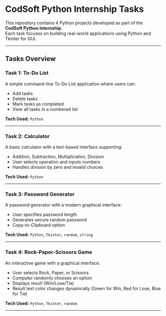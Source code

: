 # CodSoft Python Internship Tasks  

This repository contains 4 Python projects developed as part of the **CodSoft Python Internship**.  
Each task focuses on building real-world applications using Python and Tkinter for GUI.  

---

##  Tasks Overview  

### **Task 1: To-Do List**
A simple command-line To-Do List application where users can:
- Add tasks
- Delete tasks
- Mark tasks as completed
- View all tasks in a numbered list

**Tech Used:** `Python` 

---

### **Task 2: Calculator**
A basic calculator with a text-based interface supporting:
- Addition, Subtraction, Multiplication, Division
- User selects operation and inputs numbers
- Handles division by zero and invalid choices

**Tech Used:** `Python` 

---

### **Task 3: Password Generator**
A password generator with a modern graphical interface:
- User specifies password length
- Generates secure random password
- Copy-to-Clipboard option

**Tech Used:** `Python`, `Tkinter`, `random`, `string`

---

### **Task 4: Rock-Paper-Scissors Game**
An interactive game with a graphical interface:
- User selects Rock, Paper, or Scissors
- Computer randomly chooses an option
- Displays result (Win/Lose/Tie)
- Result text color changes dynamically (Green for Win, Red for Lose, Blue for Tie)

**Tech Used:** `Python`, `Tkinter`, `random`

---

